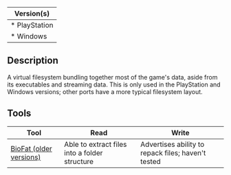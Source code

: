 | Version(s) |
| ---------- |
| * PlayStation |
| * Windows |

## Description

A virtual filesystem bundling together most of the game's data, aside from its executables and streaming data.
This is only used in the PlayStation and Windows versions; other ports have a more typical filesystem layout.

## Tools

| Tool | Read | Write |
| ---- | ---- | ----- |
| [BioFat (older versions)](http://www.mediafire.com/file/6597al60vz2r3vm/biofat_svn06232011.zip) | Able to extract files into a folder structure | Advertises ability to repack files; haven't tested |
